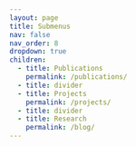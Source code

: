 ```yaml
---
layout: page
title: Submenus
nav: false
nav_order: 8
dropdown: true
children:
  - title: Publications
    permalink: /publications/
  - title: divider
  - title: Projects
    permalink: /projects/
  - title: divider
  - title: Research
    permalink: /blog/
---
```

